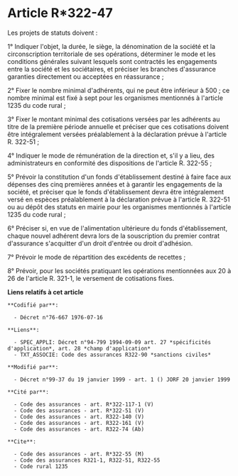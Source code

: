 # Article R*322-47

Les projets de statuts doivent :

1° Indiquer l'objet, la durée, le siège, la dénomination de la société et la circonscription territoriale de ses opérations,
déterminer le mode et les conditions générales suivant lesquels sont contractés les engagements entre la société et les
sociétaires, et préciser les branches d'assurance garanties directement ou acceptées en réassurance ;

2° Fixer le nombre minimal d'adhérents, qui ne peut être inférieur à 500 ; ce nombre minimal est fixé à sept pour les
organismes mentionnés à l'article 1235 du code rural ;

3° Fixer le montant minimal des cotisations versées par les adhérents au titre de la première période annuelle et préciser
que ces cotisations doivent être intégralement versées préalablement à la déclaration prévue à l'article R. 322-51 ;

4° Indiquer le mode de rémunération de la direction et, s'il y a lieu, des administrateurs en conformité des dispositions de
l'article R. 322-55 ;

5° Prévoir la constitution d'un fonds d'établissement destiné à faire face aux dépenses des cinq premières années et à
garantir les engagements de la société, et préciser que le fonds d'établissement devra être intégralement versé en espèces
préalablement à la déclaration prévue à l'article R. 322-51 ou au dépôt des statuts en mairie pour les organismes mentionnés
à l'article 1235 du code rural ;

6° Préciser si, en vue de l'alimentation ultérieure du fonds d'établissement, chaque nouvel adhérent devra lors de la
souscription du premier contrat d'assurance s'acquitter d'un droit d'entrée ou droit d'adhésion.

7° Prévoir le mode de répartition des excédents de recettes ;

8° Prévoir, pour les sociétés pratiquant les opérations mentionnées aux 20 à 26 de l'article R. 321-1, le versement de
cotisations fixes.

**Liens relatifs à cet article**

	**Codifié par**:

	  - Décret n°76-667 1976-07-16

	**Liens**:

	  - SPEC_APPLI: Décret n°94-799 1994-09-09 art. 27 *spécificités d'application*, art. 28 *champ d'application*
	  - TXT_ASSOCIE: Code des assurances R322-90 *sanctions civiles*

	**Modifié par**:

	  - Décret n°99-37 du 19 janvier 1999 - art. 1 () JORF 20 janvier 1999

	**Cité par**:

	  - Code des assurances - art. R*322-117-1 (V)
	  - Code des assurances - art. R*322-51 (V)
	  - Code des assurances - art. R322-140 (V)
	  - Code des assurances - art. R322-161 (V)
	  - Code des assurances - art. R322-74 (Ab)

	**Cite**:

	  - Code des assurances - art. R*322-55 (M)
	  - Code des assurances R321-1, R322-51, R322-55
	  - Code rural 1235
